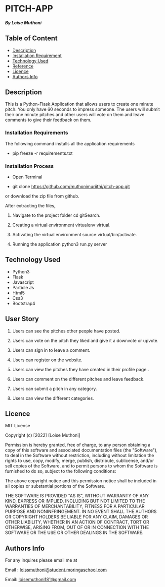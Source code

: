 # PITCH-APP

##### By Loise Muthoni 

## Table of Content

+ [Description](#description)
+ [Installation Requirement](#Installation)
+ [Technology Used](#technology-used)
+ [Reference](#reference)
+ [Licence](#licence)
+ [Authors Info](#author-Info)

## Description

This is a Python-Flask Application that allows users to create one minute pitch. You only have 60 seconds to impress someone. The users will submit their one minute pitches and other users will vote on them and leave comments to give their feedback on them.

### Installation Requirements

The following command installs all the application requirements

* pip freeze -r requirements.txt

### Installation Process

* Open Terminal

* git clone https://github.com/muthonimuriithi/pitch-app.git


or download the zip file from github.

After extracting the files,

1. Navigate to the project folder
cd gitSearch.

2. Creating a virtual environment
virtualenv virtual.

3. Activating the virtual environment
source virtual/bin/activate.

4. Running the application
python3 run.py server



## Technology Used

* Python3
* Flask
* Javascript
* Particle Js
* Html5
* Css3
* Bootstrap4

## User Story

1. Users can see the pitches other people have posted.

2. Users can vote on the pitch they liked and give it a downvote or upvote.

3. Users can sign in to leave a comment.

4. Users can register on the website.

5. Users can view the pitches they have created in their profile page..

6. Users can comment on the different pitches and leave feedback.

7. Users can submit a pitch in any category.

8. Users can view the different categories.

## Licence

MIT License

Copyright (c) [2022] [Loise Muthoni]

Permission is hereby granted, free of charge, to any person obtaining a copy
of this software and associated documentation files (the "Software"), to deal
in the Software without restriction, including without limitation the rights
to use, copy, modify, merge, publish, distribute, sublicense, and/or sell
copies of the Software, and to permit persons to whom the Software is
furnished to do so, subject to the following conditions:

The above copyright notice and this permission notice shall be included in all
copies or substantial portions of the Software.

THE SOFTWARE IS PROVIDED "AS IS", WITHOUT WARRANTY OF ANY KIND, EXPRESS OR
IMPLIED, INCLUDING BUT NOT LIMITED TO THE WARRANTIES OF MERCHANTABILITY,
FITNESS FOR A PARTICULAR PURPOSE AND NONINFRINGEMENT. IN NO EVENT SHALL THE
AUTHORS OR COPYRIGHT HOLDERS BE LIABLE FOR ANY CLAIM, DAMAGES OR OTHER
LIABILITY, WHETHER IN AN ACTION OF CONTRACT, TORT OR OTHERWISE, ARISING FROM,
OUT OF OR IN CONNECTION WITH THE SOFTWARE OR THE USE OR OTHER DEALINGS IN THE
SOFTWARE.


## Authors Info
For any inquires please email me at

Email : loissmuthoni@student.moringaschool.com

Email: loisemuthoni181@gmail.com
